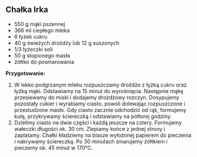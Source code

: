 ## Chałka Irka ##

- 550 g mąki pszennej
- 366 ml ciepłego mleka
- 6 łyżek cukru
- 40 g świeżych drożdży lub 12 g suszonych
- 1/3 łyżeczki soli
- 50 g stopionego masła
- żółtko do posmarowania

**Przygotowanie:**

1. W lekko podgrzanym mleku rozpuszczamy drożdże z łyżką cukru oraz łyżką mąki. Odstawiamy na 15 minut do wyrośnięcia. Następnie mąkę przesiewamy do miski i dodajemy drożdżowy rozczyn. Dosypujemy pozostały cukier i wyrabiamy ciasto, powoli dolewając rozpuszczone i przestudzone masło. Gdy ciasto zacznie odchodzić od rąk, formujemy kulę, przykrywamy ściereczką i odstawiamy na półtorej godziny.
2. Dzielimy ciasto na dwie części i każdą jeszcze na cztery. Formujemy wałeczki długości ok. 30 cm. Zlepiamy końce z jednej strony i zaplatamy. Chałki kładziemy na blasze wyłożonej papierem do pieczenia i nakrywamy ściereczką. Po 30 minutach smarujemy żółtkiem i pieczemy ok. 45 minut w 170°C. 
